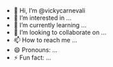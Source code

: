 - 👋 Hi, I’m @vickycarnevali
- 👀 I’m interested in ...
- 🌱 I’m currently learning ...
- 💞️ I’m looking to collaborate on ...
- 📫 How to reach me ...
- 😄 Pronouns: ...
- ⚡ Fun fact: ...

<!---
vickycarnevali/vickycarnevali is a ✨ special ✨ repository because its `README.md` (this file) appears on your GitHub profile.
You can click the Preview link to take a look at your changes.
--->
